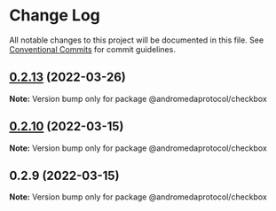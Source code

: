# Change Log

All notable changes to this project will be documented in this file.
See [Conventional Commits](https://conventionalcommits.org) for commit guidelines.

## [0.2.13](https://github.com/andromedaprotocol/design-system/compare/@andromedaprotocol/checkbox@0.2.10...@andromedaprotocol/checkbox@0.2.13) (2022-03-26)

**Note:** Version bump only for package @andromedaprotocol/checkbox





## [0.2.10](https://github.com/andromedaprotocol/design-system/compare/@andromedaprotocol/checkbox@0.2.9...@andromedaprotocol/checkbox@0.2.10) (2022-03-15)

**Note:** Version bump only for package @andromedaprotocol/checkbox





## 0.2.9 (2022-03-15)

**Note:** Version bump only for package @andromedaprotocol/checkbox
